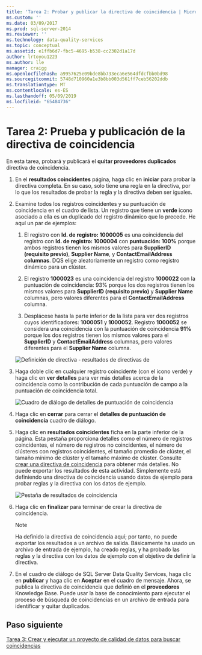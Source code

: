 ```yaml
---
title: 'Tarea 2: Probar y publicar la directiva de coincidencia | Microsoft Docs'
ms.custom: ''
ms.date: 03/09/2017
ms.prod: sql-server-2014
ms.reviewer: ''
ms.technology: data-quality-services
ms.topic: conceptual
ms.assetid: e1ffb6d7-fbc5-4695-b538-cc2302d1a17d
author: lrtoyou1223
ms.author: lle
manager: craigg
ms.openlocfilehash: a9957625e09bde8bb733eca6e564dfdcfbb0bd98
ms.sourcegitcommit: 5748d710960a1e3b8bb003d561ff7ceb56202ddb
ms.translationtype: MT
ms.contentlocale: es-ES
ms.lasthandoff: 05/09/2019
ms.locfileid: "65484736"
---
```

# <a name="task-2-testing-and-publishing-the-matching-policy"></a>Tarea 2: Prueba y publicación de la directiva de coincidencia
  En esta tarea, probará y publicará el **quitar proveedores duplicados** directiva de coincidencia.  
  
1.  En el **resultados coincidentes** página, haga clic en **iniciar** para probar la directiva completa. En su caso, solo tiene una regla en la directiva, por lo que los resultados de probar la regla y la directiva deben ser iguales.  
  
2.  Examine todos los registros coincidentes y su puntuación de coincidencia en el cuadro de lista. Un registro que tiene un **verde** icono asociado a ella es un duplicado del registro dinámico que lo precede. He aquí un par de ejemplos:  
  
    1.  El registro con **Id. de registro: 1000005** es una coincidencia del registro con **Id. de registro: 1000004** con **puntuación: 100%** porque ambos registros tienen los mismos valores para **SupplierID (requisito previo)**, **Supplier Name**, y **ContactEmailAddress columnas**. DQS elige aleatoriamente un registro como registro dinámico para un clúster.  
  
    2.  El registro **1000023** es una coincidencia del registro **1000022** con la puntuación de coincidencia: 93% porque los dos registros tienen los mismos valores para **SupplierID (requisito previo)** y **Supplier Name** columnas, pero valores diferentes para el **ContactEmailAddress** columna.  
  
    3.  Desplácese hasta la parte inferior de la lista para ver dos registros cuyos identificadores: **1000051** y **1000052**. Registro **1000052** se considera una coincidencia con la puntuación de coincidencia **91%** porque los dos registros tienen los mismos valores para el **SupplierID** y  **ContactEmailAddress** columnas, pero valores diferentes para el **Supplier Name** columna.  
  
     ![Definición de directiva - resultados de directivas de](../../2014/tutorials/media/et-testingandpublishingthematchingpolicy-01.jpg "definición de directiva - resultados de directivas")  
  
3.  Haga doble clic en cualquier registro coincidente (con el icono verde) y haga clic en **ver detalles** para ver más detalles acerca de la coincidencia como la contribución de cada puntuación de campo a la puntuación de coincidencia total.  
  
     ![Cuadro de diálogo de detalles de puntuación de coincidencia](../../2014/tutorials/media/et-testingandpublishingthematchingpolicy-02.jpg "cuadro de diálogo de detalles de puntuación de coincidencia")  
  
4.  Haga clic en **cerrar** para cerrar el **detalles de puntuación de coincidencia** cuadro de diálogo.  
  
5.  Haga clic en **resultados coincidentes** ficha en la parte inferior de la página. Esta pestaña proporciona detalles como el número de registros coincidentes, el número de registros no coincidentes, el número de clústeres con registros coincidentes, el tamaño promedio de clúster, el tamaño mínimo de clúster y el tamaño máximo de clúster. Consulte [crear una directiva de coincidencia](https://msdn.microsoft.com/library/hh270290.aspx) para obtener más detalles. No puede exportar los resultados de esta actividad. Simplemente está definiendo una directiva de coincidencia usando datos de ejemplo para probar reglas y la directiva con los datos de ejemplo.  
  
     ![Pestaña de resultados de coincidencia](../../2014/tutorials/media/et-testingandpublishingthematchingpolicy-03.jpg "coincidentes de la pestaña de resultados")  
  
6.  Haga clic en **finalizar** para terminar de crear la directiva de coincidencia.  
  
    > [!NOTE]  
    >  Ha definido la directiva de coincidencia aquí; por tanto, no puede exportar los resultados a un archivo de salida. Básicamente ha usado un archivo de entrada de ejemplo, ha creado reglas, y ha probado las reglas y la directiva con los datos de ejemplo con el objetivo de definir la directiva.  
  
7.  En el cuadro de diálogo de SQL Server Data Quality Services, haga clic en **publicar** y haga clic en **Aceptar** en el cuadro de mensaje. Ahora, se publica la directiva de coincidencia que definió en el **proveedores** Knowledge Base. Puede usar la base de conocimiento para ejecutar el proceso de búsqueda de coincidencias en un archivo de entrada para identificar y quitar duplicados.  
  
## <a name="next-step"></a>Paso siguiente  
 [Tarea 3: Crear y ejecutar un proyecto de calidad de datos para buscar coincidencias](../../2014/tutorials/task-3-creating-and-running-a-data-quality-project-for-matching.md)  
  
  
